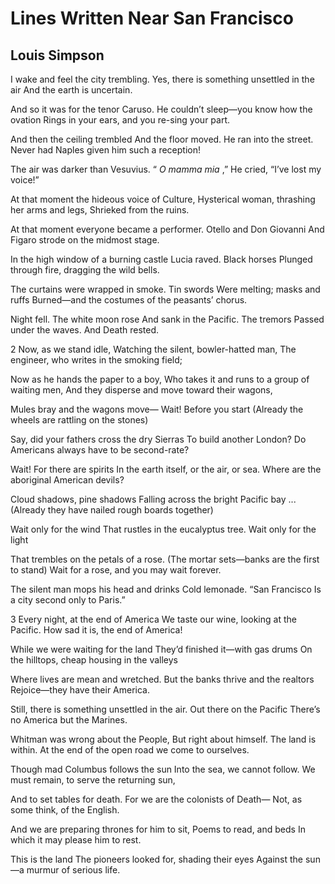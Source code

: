 # Lines Written Near San Francisco
## Louis Simpson
I wake and feel the city trembling.
Yes, there is something unsettled in the air
And the earth is uncertain.

And so it was for the tenor Caruso.
He couldn’t sleep—you know how the ovation
Rings in your ears, and you re-sing your part.

And then the ceiling trembled
And the floor moved. He ran into the street.
Never had Naples given him such a reception!

The air was darker than Vesuvius.
“ _O mamma mia_ ,”
He cried, “I’ve lost my voice!”

At that moment the hideous voice of Culture,
Hysterical woman, thrashing her arms and legs,
Shrieked from the ruins.

At that moment everyone became a performer.
Otello and Don Giovanni
And Figaro strode on the midmost stage.

In the high window of a burning castle
Lucia raved. Black horses
Plunged through fire, dragging the wild bells.

The curtains were wrapped in smoke. Tin swords
Were melting; masks and ruffs
Burned—and the costumes of the peasants’ chorus.

Night fell. The white moon rose
And sank in the Pacific. The tremors
Passed under the waves. And Death rested.


2
Now, as we stand idle,
Watching the silent, bowler-hatted man,
The engineer, who writes in the smoking field;

Now as he hands the paper to a boy,
Who takes it and runs to a group of waiting men,
And they disperse and move toward their wagons,

Mules bray and the wagons move—
Wait! Before you start
(Already the wheels are rattling on the stones)

Say, did your fathers cross the dry Sierras
To build another London?
Do Americans always have to be second-rate?

Wait! For there are spirits
In the earth itself, or the air, or sea.
Where are the aboriginal American devils?

Cloud shadows, pine shadows
Falling across the bright Pacific bay ...
(Already they have nailed rough boards together)

Wait only for the wind
That rustles in the eucalyptus tree.
Wait only for the light

That trembles on the petals of a rose.
(The mortar sets—banks are the first to stand)
Wait for a rose, and you may wait forever.

The silent man mops his head and drinks
Cold lemonade. “San Francisco
Is a city second only to Paris.”


3
Every night, at the end of America
We taste our wine, looking at the Pacific.
How sad it is, the end of America!

While we were waiting for the land
They’d finished it—with gas drums
On the hilltops, cheap housing in the valleys

Where lives are mean and wretched.
But the banks thrive and the realtors
Rejoice—they have their America.

Still, there is something unsettled in the air.
Out there on the Pacific
There’s no America but the Marines.

Whitman was wrong about the People,
But right about himself. The land is within.
At the end of the open road we come to ourselves.

Though mad Columbus follows the sun
Into the sea, we cannot follow.
We must remain, to serve the returning sun,

And to set tables for death.
For we are the colonists of Death—
Not, as some think, of the English.

And we are preparing thrones for him to sit,
Poems to read, and beds
In which it may please him to rest.

This is the land
The pioneers looked for, shading their eyes
Against the sun—a murmur of serious life.